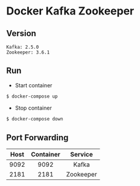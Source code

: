 # Docker Kafka Zookeeper

## Version
```
Kafka: 2.5.0
Zookeeper: 3.6.1 
```

## Run
* Start container
```sh
$ docker-compose up
```
  
* Stop container
```sh
$ docker-compose down
```

## Port Forwarding
|Host|Container|Service|
|:---:|:---:|:---:|
|9092|9092|Kafka|
|2181|2181|Zookeeper|
